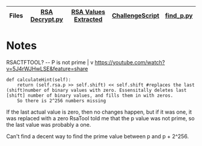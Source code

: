 | Files | [RSA Decrypt.py](RSA_Decrypt.py) | [RSA Values Extracted](RSA_Values_Extracted.txt) | [ChallengeScript](server.py) | [find_p.py](find_p.py) |
|---|---|---|---|---|

# Notes
RSACTFTOOL? -- P is not prime
					|
					v
https://youtube.com/watch?v=5J4rWJHwLSE&feature=share
```
def calculateHint(self):
	return (self.rsa.p >> self.shift) << self.shift #replaces the last (shift)number of binary values with zero. Essensitally deletes last [shift] number of binary values, and fills them in with zeros.
    So there is 2^256 numbers missing

```
If the last actual value is zero, then no changes happen, but if it was one, it was replaced with a zero
RsaTool told me that the p value was not prime, so the last value was probably a one. 

Can't find a decent way to find the prime value between p and p + 2^256.
